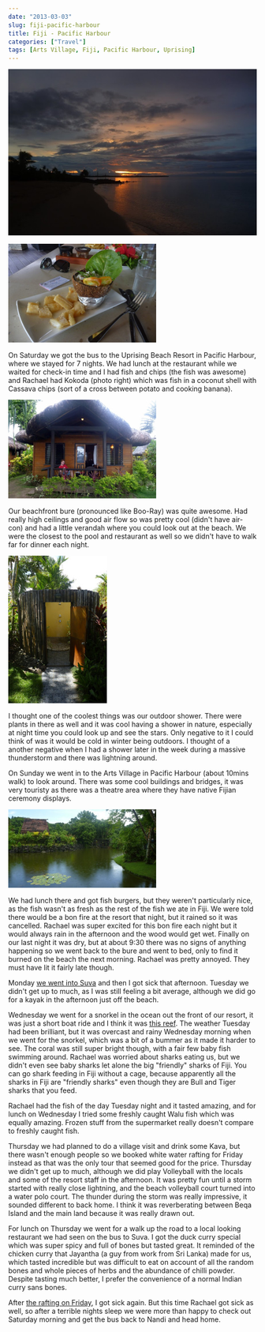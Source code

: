 ```yaml
---
date: "2013-03-03"
slug: fiji-pacific-harbour
title: Fiji - Pacific Harbour
categories: ["Travel"]
tags: [Arts Village, Fiji, Pacific Harbour, Uprising]
---
```


![Uprising Beach View](p1110509.jpg)

![P1110203](p1110203.jpg)

On Saturday we got the bus to the Uprising Beach Resort in Pacific Harbour, where we stayed for 7 nights. We had lunch at the restaurant while we waited for check-in time and I had fish and chips (the fish was awesome) and Rachael had Kokoda (photo right) which was fish in a coconut shell with Cassava chips (sort of a cross between potato and cooking banana).

![P1110208](p1110208.jpg)

Our beachfront bure (pronounced like Boo-Ray) was quite awesome. Had really high ceilings and good air flow so was pretty cool (didn't have air-con) and had a little verandah where you could look out at the beach. We were the closest to the pool and restaurant as well so we didn't have to walk far for dinner each night.

![Outdoor Shower](p1110244.jpg)

I thought one of the coolest things was our outdoor shower. There were plants in there as well and it was cool having a shower in nature, especially at night time you could look up and see the stars. Only negative to it I could think of was it would be cold in winter being outdoors. I thought of a another negative when I had a shower later in the week during a massive thunderstorm and there was lightning around.

On Sunday we went in to the Arts Village in Pacific Harbour (about 10mins walk) to look around. There was some cool buildings and bridges, it was very touristy as there was a theatre area where they have native Fijian ceremony displays.

![Arts Village](p1110231.jpg)

We had lunch there and got fish burgers, but they weren't particularly nice, as the fish wasn't as fresh as the rest of the fish we ate in Fiji. We were told there would be a bon fire at the resort that night, but it rained so it was cancelled. Rachael was super excited for this bon fire each night but it would always rain in the afternoon and the wood would get wet. Finally on our last night it was dry, but at about 9:30 there was no signs of anything happening so we went back to the bure and went to bed, only to find it burned on the beach the next morning. Rachael was pretty annoyed. They must have lit it fairly late though.

Monday [we went into Suva](fiji-suva) and then I got sick that afternoon. Tuesday we didn't get up to much, as I was still feeling a bit average, although we did go for a kayak in the afternoon just off the beach.

Wednesday we went for a snorkel in the ocean out the front of our resort, it was just a short boat ride and I think it was [this reef](http://goo.gl/maps/5UPlc). The weather Tuesday had been brilliant, but it was overcast and rainy Wednesday morning when we went for the snorkel, which was a bit of a bummer as it made it harder to see. The coral was still super bright though, with a fair few baby fish swimming around. Rachael was worried about sharks eating us, but we didn't even see baby sharks let alone the big "friendly" sharks of Fiji. You can go shark feeding in Fiji without a cage, because apparently all the sharks in Fiji are "friendly sharks" even though they are Bull and Tiger sharks that you feed.

Rachael had the fish of the day Tuesday night and it tasted amazing, and for lunch on Wednesday I tried some freshly caught Walu fish which was equally amazing. Frozen stuff from the supermarket really doesn't compare to freshly caught fish.

Thursday we had planned to do a village visit and drink some Kava, but there wasn't enough people so we booked white water rafting for Friday instead as that was the only tour that seemed good for the price. Thursday we didn't get up to much, although we did play Volleyball with the locals and some of the resort staff in the afternoon. It was pretty fun until a storm started with really close lightning, and the beach volleyball court turned into a water polo court. The thunder during the storm was really impressive, it sounded different to back home. I think it was reverberating between Beqa Island and the main land because it was really drawn out.

For lunch on Thursday we went for a walk up the road to a local looking restaurant we had seen on the bus to Suva. I got the duck curry special which was super spicy and full of bones but tasted great. It reminded of the chicken curry that Jayantha (a guy from work from Sri Lanka) made for us, which tasted incredible but was difficult to eat on account of all the random bones and whole pieces of herbs and the abundance of chilli powder. Despite tasting much better, I prefer the convenience of a normal Indian curry sans bones.

After [the rafting on Friday](fiji-rafting-upper-navua-river), I got sick again. But this time Rachael got sick as well, so after a terrible nights sleep we were more than happy to check out Saturday morning and get the bus back to Nandi and head home.
